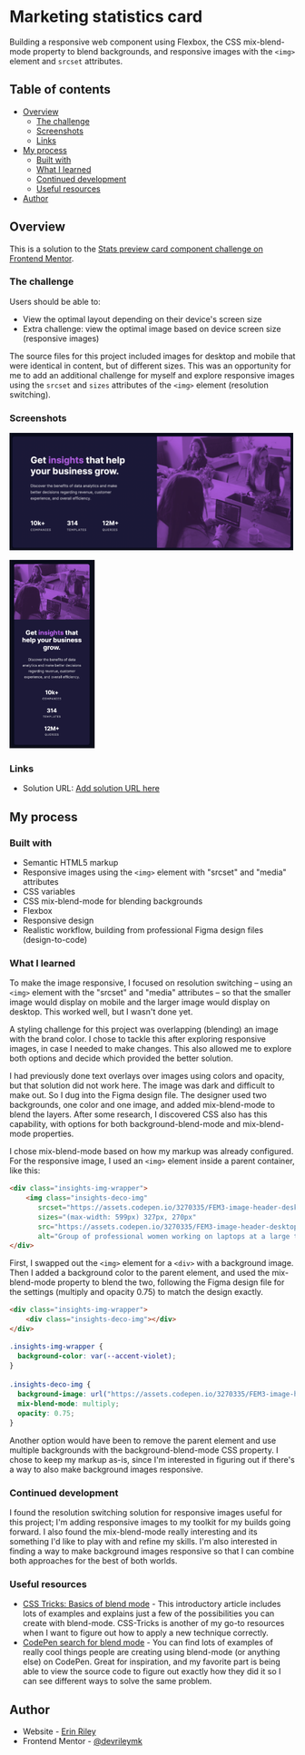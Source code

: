 # Marketing statistics card

Building a responsive web component using Flexbox, the CSS mix-blend-mode property to blend backgrounds, and responsive images with the `<img>` element and `srcset` attributes.

## Table of contents

- [Overview](#overview)
  - [The challenge](#the-challenge)
  - [Screenshots](#screenshots)
  - [Links](#links)
- [My process](#my-process)
  - [Built with](#built-with)
  - [What I learned](#what-i-learned)
  - [Continued development](#continued-development)
  - [Useful resources](#useful-resources)
- [Author](#author)

## Overview

This is a solution to the [Stats preview card component challenge on Frontend Mentor](https://www.frontendmentor.io/challenges/stats-preview-card-component-8JqbgoU62).

### The challenge

Users should be able to:

- View the optimal layout depending on their device's screen size
- Extra challenge: view the optimal image based on device screen size (responsive images)

The source files for this project included images for desktop and mobile that were identical in content, but of different sizes. This was an opportunity for me to add an additional challenge for myself and explore responsive images using the `srcset` and `sizes` attributes of the `<img>` element (resolution switching). 

### Screenshots

<img
  src="Stats card - desktop.png"
  alt="Marketing card outlining how data statistics can help a business grow"
  title="Marketing statistics card, desktop version"
  width="500px">

<img
  src="Stats card - mobile.png"
  alt="Marketing card outlining how data statistics can help a business grow"
  title="Marketing statistics card, mobile version"
  width="150px">
  
### Links

- Solution URL: [Add solution URL here](https://your-solution-url.com)

## My process

### Built with

- Semantic HTML5 markup
- Responsive images using the `<img>` element with "srcset" and "media" attributes
- CSS variables
- CSS mix-blend-mode for blending backgrounds
- Flexbox
- Responsive design
- Realistic workflow, building from professional Figma design files (design-to-code)

### What I learned

To make the image responsive, I focused on resolution switching – using an `<img>` element with the "srcset" and "media" attributes – so that the smaller image would display on mobile and the larger image would display on desktop. This worked well, but I wasn't done yet.

A styling challenge for this project was overlapping (blending) an image with the brand color. I chose to tackle this after exploring responsive images, in case I needed to make changes. This also allowed me to explore both options and decide which provided the better solution.

I had previously done text overlays over images using colors and opacity, but that solution did not work here. The image was dark and difficult to make out. So I dug into the Figma design file. The designer used two backgrounds, one color and one image, and added mix-blend-mode to blend the layers. After some research, I discovered CSS also has this capability, with options for both background-blend-mode and mix-blend-mode properties.

I chose mix-blend-mode based on how my markup was already configured. For the responsive image, I used an `<img>` element inside a parent container, like this:

```html
<div class="insights-img-wrapper">
    <img class="insights-deco-img" 
       srcset="https://assets.codepen.io/3270335/FEM3-image-header-desktop.jpg 540w, https://assets.codepen.io/3270335/FEM3-image-header-mobile.jpg 654w"
       sizes="(max-width: 599px) 327px, 270px"
       src="https://assets.codepen.io/3270335/FEM3-image-header-desktop.jpg"
       alt="Group of professional women working on laptops at a large table in an open office space"/>
</div>
```

First, I swapped out the `<img>` element for a `<div>` with a background image. Then I added a background color to the parent element, and used the mix-blend-mode property to blend the two, following the Figma design file for the settings (multiply and opacity 0.75) to match the design exactly. 

```html
<div class="insights-img-wrapper">
    <div class="insights-deco-img"></div>
</div>
```

```CSS
.insights-img-wrapper {
  background-color: var(--accent-violet);
}

.insights-deco-img {
  background-image: url("https://assets.codepen.io/3270335/FEM3-image-header-desktop.jpg");
  mix-blend-mode: multiply;
  opacity: 0.75;
}
```

Another option would have been to remove the parent element and use multiple backgrounds with the background-blend-mode CSS property. I chose to keep my markup as-is, since I'm interested in figuring out if there's a way to also make background images responsive. 

### Continued development

I found the resolution switching solution for responsive images useful for this project; I'm adding responsive images to my toolkit for my builds going forward. I also found the mix-blend-mode really interesting and its something I'd like to play with and refine my skills. I'm also interested in finding a way to make background images responsive so that I can combine both approaches for the best of both worlds.

### Useful resources

- [CSS Tricks: Basics of blend mode](https://css-tricks.com/basics-css-blend-modes/) - This introductory article includes lots of examples and explains just a few of the possibilities you can create with blend-mode. CSS-Tricks is another of my go-to resources when I want to figure out how to apply a new technique correctly. 
- [CodePen search for blend mode](https://codepen.io/search/pens?q=blend+mode) - You can find lots of examples of really cool things people are creating using blend-mode (or anything else) on CodePen. Great for inspiration, and my favorite part is being able to view the source code to figure out exactly how they did it so I can see different ways to solve the same problem.

## Author

- Website - [Erin Riley](https://rileydevdzn.webflow.io)
- Frontend Mentor - [@devrileymk](https://www.frontendmentor.io/profile/devrileymk)
